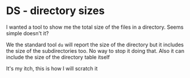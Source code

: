 # DS - directory sizes

I wanted a tool to show me the total size of the files in a directory. Seems simple doesn't it?

We the standard tool `du` will report the size of the directory but it includes the size of the subdirectories too. No way to stop it doing that. Also it can include the size of the directory table itself

It's my itch, this is how I will scratch it

